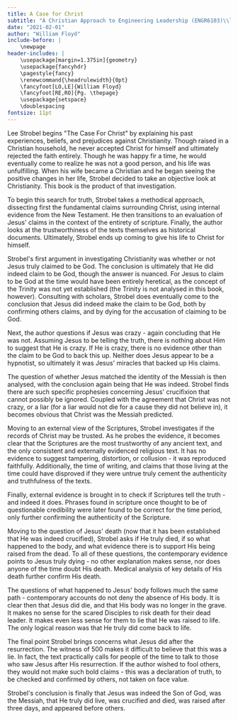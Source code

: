 ```yaml
---
title: A Case for Christ
subtitle: "A Christian Approach to Engineering Leadership (ENGR6103)\\linebreak Dr. Anson\\linebreak"
date: "2021-02-01"
author: "William Floyd"
include-before: |
    \newpage
header-includes: |
    \usepackage[margin=1.375in]{geometry}
    \usepackage{fancyhdr}
    \pagestyle{fancy}
    \renewcommand{\headrulewidth}{0pt}
    \fancyfoot[LO,LE]{William Floyd}
    \fancyfoot[RE,RO]{Pg. \thepage}
    \usepackage{setspace}
    \doublespacing
fontsize: 11pt
---
```


<!--

3 pages, 11 pt font, double spaced. No personal pronouns except for question responses.

Discussion of Main Points (2 to 2.5 pages)

Questions: (Personal pronouns appropriate here (0.5 to 1 pages)

1. What stood out to you as new/unique?
2. What stood out to as you already knew it, but you often don’t do it?
3. What stood out to you as questionable, or you might disagree with it?
4. What key point(s) or action(s) would make the most positive impact on your leadership (or interpersonal effectiveness) if implemented it?
5. Express a personal thought not in the list above.

-->

<!-- Write about what the case of christ is about broadly

In here, give a brief outline of the book

1. What's wrong with me?
2. Did Jesus Really Think He Was God?
3. Was Jesus Crazy to Claim to be God?
4. Did Jesus Match the Identity of the Messiah?
5. Can You Trust Christ's Biographies?
6. Is There a Case for Christ Outside the Bible?
7. Did Jesus Fake His Death?
8. What Happened to the Body?
9. What Did Jesus Do after Easter? -->

Lee Strobel begins "The Case For Christ" by explaining his past experiences, beliefs, and prejudices against Christianity.
Though raised in a Christian household, he never accepted Christ for himself and ultimately rejected the faith entirely.
Though he was happy fir a time, he would eventually come to realize he was not a good person, and his life was unfulfilling.
When his wife became a Christian and he began seeing the positive changes in her life, Strobel decided to take an objective look at Christianity.
This book is the product of that investigation.

To begin this search for truth, Strobel takes a methodical approach, dissecting first the fundamental claims surrounding Christ, using internal evidence from the New Testament.
He then transitions to an evaluation of Jesus' claims in the context of the entirety of scripture.
Finally, the author looks at the trustworthiness of the texts themselves as historical documents.
Ultimately, Strobel ends up coming to give his life to Christ for himself.

Strobel's first argument in investigating Christianity was whether or not Jesus truly claimed to be God.
The conclusion is ultimately that He did indeed claim to be God, though the answer is nuanced.
For Jesus to claim to be God at the time would have been entirely heretical, as the concept of the Trinity was not yet established (the Trinity is not analysed in this book, however).
Consulting with scholars, Strobel does eventually come to the conclusion that Jesus did indeed make the claim to be God, both by confirming others claims, and by dying for the accusation of claiming to be God.

Next, the author questions if Jesus was crazy - again concluding that He was not.
Assuming Jesus to be telling the truth, there is nothing about Him to suggest that He is crazy.
If He is crazy, there is no evidence other than the claim to be God to back this up.
Neither does Jesus appear to be a hypnotist, so ultimately it was Jesus' miracles that backed up His claims.

The question of whether Jesus matched the identity of the Messiah is then analysed, with the conclusion again being that He was indeed.
Strobel finds there are such specific prophesies concerning Jesus' crucifixion that cannot possibly be ignored.
Coupled with the agreement that Christ was not crazy, or a liar (for a liar would not die for a cause they did not believe in), it becomes obvious that Christ was the Messiah predicted.

Moving to an external view of the Scriptures, Strobel investigates if the records of Christ may be trusted.
As he probes the evidence, it becomes clear that the Scriptures are the most trustworthy of any ancient text, and the only consistent and externally evidenced religious text.
It has no evidence to suggest tampering, distortion, or collusion - it was reproduced faithfully.
Additionally, the time of writing, and claims that those living at the time could have disproved if they were untrue truly cement the authenticity and truthfulness of the texts.

Finally, external evidence is brought in to check if Scriptures tell the truth - and indeed it does.
Phrases found in scripture once thought to be of questionable credibility were later found to be correct for the time period, only further confirming the authenticity of the Scripture.

Moving to the question of Jesus' death (now that it has been established that He was indeed crucified), Strobel asks if He truly died, if so what happened to the body, and what evidence there is to support His being raised from the dead.
To all of these questions, the contemporary evidence points to Jesus truly dying - no other explanation makes sense, nor does anyone of the time doubt His death.
Medical analysis of key details of His death further confirm His death.

The questions of what happened to Jesus' body follows much the same path - contemporary accounts do not deny the absence of His body.
It is clear then that Jesus did die, and that His body was no longer in the grave.
It makes no sense for the scared Disciples to risk death for their dead leader.
It makes even less sense for them to lie that He was raised to life.
The only logical reason was that He truly did come back to life.

The final point Strobel brings concerns what Jesus did after the resurrection.
The witness of 500 makes it difficult to believe that this was a lie.
In fact, the text practically calls for people of the time to talk to those who saw Jesus after His resurrection.
If the author wished to fool others, they would not make such bold claims - this was a declaration of truth, to be checked and confirmed by others, not taken on face value.

Strobel's conclusion is finally that Jesus was indeed the Son of God, was the Messiah, that He truly did live, was crucified and died, was raised after three days, and appeared before others.

